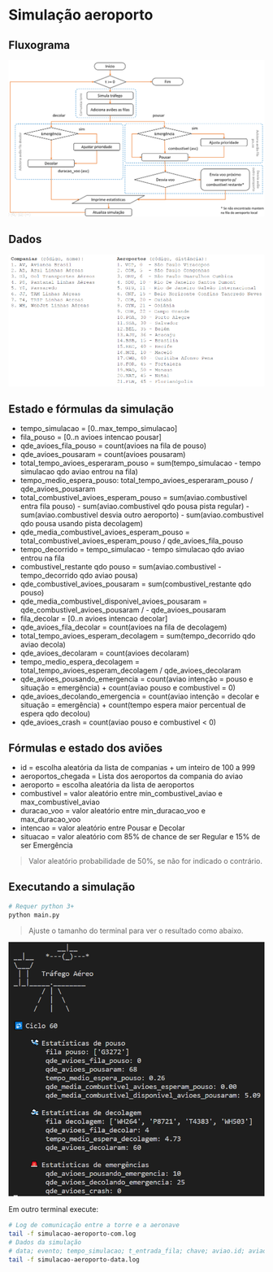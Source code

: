# Simulação aeroporto

## Fluxograma

![fluxograma](fluxograma.png)

## Dados

![dados](dados.png)

## Estado e fórmulas da simulação

- tempo_simulacao = [0..max_tempo_simulacao]
- fila_pouso = [0..n avioes intencao pousar]
- qde_avioes_fila_pouso = count(avioes na fila de pouso)
- qde_avioes_pousaram = count(avioes pousaram)
- total_tempo_avioes_esperaram_pouso = sum(tempo_simulacao - tempo simulacao qdo aviao entrou na fila)
- tempo_medio_espera_pouso: total_tempo_avioes_esperaram_pouso / qde_avioes_pousaram
- total_combustivel_avioes_esperam_pouso = sum(aviao.combustivel entra fila pouso) - sum(aviao.combustivel qdo pousa pista regular) - sum(aviao.combustivel desvia outro aeroporto) - sum(aviao.combustivel qdo pousa usando pista decolagem)
- qde_media_combustivel_avioes_esperam_pouso = total_combustivel_avioes_esperam_pouso / qde_avioes_fila_pouso
- tempo_decorrido = tempo_simulacao - tempo simulacao qdo aviao entrou na fila
- combustivel_restante qdo pouso = sum(aviao.combustivel - tempo_decorrido qdo aviao pousa)
- qde_combustivel_avioes_pousaram = sum(combustivel_restante qdo pouso)
- qde_media_combustivel_disponivel_avioes_pousaram = qde_combustivel_avioes_pousaram / - qde_avioes_pousaram
- fila_decolar = [0..n avioes intencao decolar]
- qde_avioes_fila_decolar = count(avioes na fila de decolagem)
- total_tempo_avioes_esperam_decolagem = sum(tempo_decorrido qdo aviao decola)
- qde_avioes_decolaram = count(avioes decolaram)
- tempo_medio_espera_decolagem = total_tempo_avioes_esperam_decolagem / qde_avioes_decolaram
- qde_avioes_pousando_emergencia = count(aviao intenção = pouso e situação = emergência) + count(aviao pouso e combustivel = 0)
- qde_avioes_decolando_emergencia = count(aviao intenção = decolar e situação = emergência) + count(tempo espera maior percentual de espera qdo decolou)
- qde_avioes_crash = count(aviao pouso e combustivel < 0)

## Fórmulas e estado dos aviões

- id = escolha aleatória da lista de companias + um inteiro de 100 a 999
- aeroportos_chegada = Lista dos aeroportos da compania do aviao
- aeroporto = escolha aleatória da lista de aeroportos
- combustivel = valor aleatório entre min_combustivel_aviao e max_combustivel_aviao
- duracao_voo = valor aleatório entre min_duracao_voo e max_duracao_voo
- intencao = valor aleatório entre Pousar e Decolar
- situacao = valor aleatório com 85% de chance de ser Regular e 15% de ser Emergência

> Valor aleatório probabilidade de 50%, se não for indicado o contrário.

## Executando a simulação

```bash
# Requer python 3+
python main.py
```

> Ajuste o tamanho do terminal para ver o resultado como abaixo.

![execução](execucao.png)

Em outro terminal execute:

```bash
# Log de comunicação entre a torre e a aeronave
tail -f simulacao-aeroporto-com.log
# Dados da simulação
# data; evento; tempo_simulacao; t_entrada_fila; chave; aviao.id; aviao.combustivel; aviao.situacao;aviao.duracao_voo
tail -f simulacao-aeroporto-data.log
```
